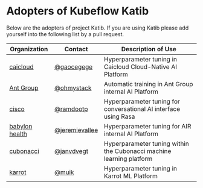 # Adopters of Kubeflow Katib

Below are the adopters of project Katib. If you are using Katib
please add yourself into the following list by a pull request.

| Organization | Contact | Description of Use |
| ------------ | ------- | ------------------ |
| [caicloud](https://caicloud.io/) |[@gaocegege](https://github.com/gaocegege) | Hyperparameter tuning in Caicloud Cloud-Native AI Platform |
| [Ant Group](https://www.antgroup.com/ ) |[@ohmystack](https://github.com/ohmystack) | Automatic training in Ant Group internal AI Platform |
| [cisco](https://cisco.com/) |[@ramdootp](https://github.com/ramdootp) | Hyperparameter tuning for conversational AI interface using Rasa |
| [babylon health](https://www.babylonhealth.com/) |[@jeremievallee](https://github.com/jeremievallee) | Hyperparameter tuning for AIR internal AI Platform |
| [cubonacci](https://www.cubonacci.com) |[@janvdvegt](https://github.com/janvdvegt) | Hyperparameter tuning within the Cubonacci machine learning platform |
| [karrot](https://uk.karrotmarket.com/) |[@muik](https://github.com/muik) | Hyperparameter tuning in Karrot ML Platform |
